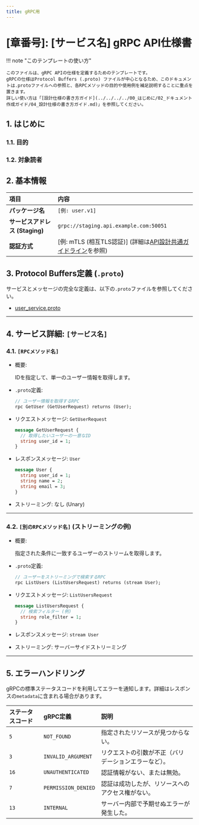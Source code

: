 ```yaml
---
title: gRPC用
---
```


# [章番号]: [サービス名] gRPC API仕様書

!!! note "このテンプレートの使い方"

    このファイルは、gRPC APIの仕様を定義するためのテンプレートです。
    gRPCの仕様はProtocol Buffers (.proto) ファイルが中心となるため、このドキュメントは.protoファイルへの参照と、各RPCメソッドの目的や使用例を補足説明することに重点を置きます。
    詳しい使い方は「[設計仕様の書き方ガイド](../../../../00_はじめに/02_ドキュメント作成ガイド/04_設計仕様の書き方ガイド.md)」を参照してください。

## 1. はじめに

### 1.1. 目的

<!-- このgRPCサービスが提供する機能と、その目的を簡潔に記述します。 -->

### 1.2. 対象読者

<!-- 例: サービス開発者、クライアント開発者など -->

## 2. 基本情報

| 項目                           | 内容                                                                                                         |
| :----------------------------- | :----------------------------------------------------------------------------------------------------------- |
| **パッケージ名**               | `[例: user.v1]`                                                                                              |
| **サービスアドレス (Staging)** | `grpc://staging.api.example.com:50051`                                                                       |
| **認証方式**                   | [例: mTLS (相互TLS認証)] (詳細は[API設計共通ガイドライン](../API設計共通ガイドライン.md#1-認証・認可)を参照) |

## 3. Protocol Buffers定義 (`.proto`)

サービスとメッセージの完全な定義は、以下の`.proto`ファイルを参照してください。

- [user_service.proto](ここに.protoファイルへのパスを記述してください)

---

## 4. サービス詳細: `[サービス名]`

### 4.1. `[RPCメソッド名]`

- 概要:

    IDを指定して、単一のユーザー情報を取得します。

- `.proto`定義:

    ```protobuf
    // ユーザー情報を取得するRPC
    rpc GetUser (GetUserRequest) returns (User);
    ```

- リクエストメッセージ: `GetUserRequest`

    ```protobuf
    message GetUserRequest {
      // 取得したいユーザーの一意なID
      string user_id = 1;
    }
    ```

- レスポンスメッセージ: `User`

    ```protobuf
    message User {
      string user_id = 1;
      string name = 2;
      string email = 3;
    }
    ```

- ストリーミング: なし (Unary)

---

### 4.2. `[別のRPCメソッド名]` (ストリーミングの例)

- 概要:

    指定された条件に一致するユーザーのストリームを取得します。

- `.proto`定義:

    ```protobuf
    // ユーザーをストリーミングで検索するRPC
    rpc ListUsers (ListUsersRequest) returns (stream User);
    ```

- リクエストメッセージ: `ListUsersRequest`

    ```protobuf
    message ListUsersRequest {
      // 検索フィルター (例)
      string role_filter = 1;
    }
    ```

- レスポンスメッセージ: `stream User`

- ストリーミング: サーバーサイドストリーミング

---

## 5. エラーハンドリング

gRPCの標準ステータスコードを利用してエラーを通知します。詳細はレスポンスの`metadata`に含まれる場合があります。

| ステータスコード | gRPC定義            | 説明                                                 |
| :--------------- | :------------------ | :--------------------------------------------------- |
| `5`              | `NOT_FOUND`         | 指定されたリソースが見つからない。                   |
| `3`              | `INVALID_ARGUMENT`  | リクエストの引数が不正（バリデーションエラーなど）。 |
| `16`             | `UNAUTHENTICATED`   | 認証情報がない、または無効。                         |
| `7`              | `PERMISSION_DENIED` | 認証は成功したが、リソースへのアクセス権がない。     |
| `13`             | `INTERNAL`          | サーバー内部で予期せぬエラーが発生した。             |
